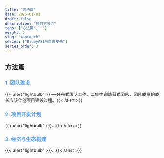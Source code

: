 ```yaml
---
title: "方法篇"
date: 2025-01-01
draft: false
description: "项目方法论"
tags: ["方法篇", ""]
weight: 3
slug: "Approach"
series: ["BlueyASI项目白皮书"]
series_order: 3
---
```


## 方法篇
### <span style="color: #60a5fa;">1. 团队建设</span>
{{< alert "lightbulb" >}}一分布式团队工作，二集中训练营式团队，团队成员的成长应该伴随项目建设过程。{{< /alert >}}

### <span style="color: #60a5fa;">2. 项目开发计划</span>
{{< alert "lightbulb" >}}...{{< /alert >}}

### <span style="color: #60a5fa;">3. 经济与生态构建</span>
{{< alert "lightbulb" >}}...{{< /alert >}}

